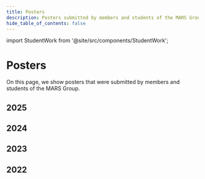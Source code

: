 ```yaml
---
title: Posters
description: Posters submitted by members and students of the MARS Group
hide_table_of_contents: false
---
```

import StudentWork from '@site/src/components/StudentWork';

<!-- StudentWork parameters for a thesis:
  title: The full title of the thesis
  author: The full name of the author
  description: The abstract of the thesis
  semesterYear: The semester and year in which the thesis was submitted (e.g., "ws2023" or "ss2023")
  pathPdf: The path to the PDF file of the poster (/img/student-work/theses/<filename>.pdf)
  pathImage: The path to the PNG file of the poster (/img/student-work/theses/<filename>.png)
-->

# Posters

On this page, we show posters that were submitted by members and students of the MARS Group.

## 2025

<div className="text--left">
  <StudentWork
    title="Flexible Simulation Platform for Ant Colonies"
    author="Sebastian Wewer"
    description="An agent-oriented framework for the simulation of ant colonies."
    semesterYear="ss2025"
    pathPdf='/img/student-work/posters/fischer_fw2_poster.pdf'
    pathImage='/img/student-work/posters/fischer_fw2_poster.png'
  />
</div>

<div className="text--left">
  <StudentWork
    title="Agentenbasierte Nachbildung des LKW-Verkehrs im deutschen Straßennetz"
    author="Dennis Fischer"
    description="An agent-based simulation model for truck logistics."
    semesterYear="ss2025"
    pathPdf='/img/student-work/posters/fischer_fw2_poster.pdf'
    pathImage='/img/student-work/posters/fischer_fw2_poster.png'
  />
</div>

<div className="text--left">
  <StudentWork
    title="Towards Scalable Multi-Agent Simulations: Predicting LLM-Agent Responses"
    author="Ersan Baran"
    description="Making human agents more authentic."
    semesterYear="ss2025"
    pathPdf='/img/student-work/posters/baran_fw2_poster.pdf'
    pathImage='/img/student-work/posters/baran_fw2_poster.png'
  />
</div>

<div className="text--left">
  <StudentWork
    title="Agentic-AI for automated report generation from speech recognition"
    author="Patrick Zilke"
    description="Agentic AI speech to text/report generation."
    semesterYear="ss2025"
    pathPdf='/img/student-work/posters/zilke_fw2_poster.pdf'
    pathImage='/img/student-work/posters/zilke_fw2_poster.png'
  />
</div>

## 2024

<div className="text--left">
  <StudentWork
    title="Multi-Agent Reinforcement Learning for Adaptive Wildfire Suppression Strategies"
    author="Leonard Bardtke"
    description="Cooperative firefighting with MADRL."
    semesterYear="ws2024"
    pathPdf='/img/student-work/posters/bardtke_fw2_poster.pdf'
    pathImage='/img/student-work/posters/bardtke_fw2_poster.png'
  />
</div>


<div className="text--left">
  <StudentWork
    title="Deep Reinforcement Learning for Multi-Agent Systems on the Example of Chess"
    author="Helen Haase"
    description="How can chess pieces learn from observation?"
    semesterYear="ss2024"
    pathPdf='/img/student-work/posters/haase_fw2_poster.pdf'
    pathImage='/img/student-work/posters/haase_fw2_poster.png'
  />
</div>


<div className="text--left">
  <StudentWork
    title="Lösungsansätze für das Timetabling Problems mit LLMs"
    author="Bjarne Martensen"
    description="Can LLMs support the generation of timetables?"
    semesterYear="ss2024"
    pathPdf='/img/student-work/posters/martensen_fw2_poster.pdf'
    pathImage='/img/student-work/posters/martensen_fw2_poster.png'
  />
</div>


## 2023

<div className="text--left">
  <StudentWork
    title="Automated Plausibility Check for Bird Observations"
    author="Marina Siebold"
    description="Statistical and ML-based outlier detection for citizen science data."
    semesterYear="ws2023"
    pathPdf='/img/student-work/posters/siebold_fw2_poster.pdf'
    pathImage='/img/student-work/posters/siebold_fw2_poster.png'
  />
</div>

<div className="text--left">
  <StudentWork
    title="Feature Generation for Anomalous Bird Sighting Detection"
    author="Simon Birker"
    description="Generating additional spatio-temporal data items from open data."
    semesterYear="ws2023"
    pathPdf='/img/student-work/posters/birker_fw2_poster.pdf'
    pathImage='/img/student-work/posters/birker_fw2_poster.png'
  />
</div>

<div className="text--left">
  <StudentWork
    title="Drought Detection Methods in Comparison"
    author="Minh Justin Tran"
    description="Comparison of machine learning methods for the identification of droughts in satellite images"
    semesterYear="ws2023"
    pathPdf='/img/student-work/posters/tran_fw2_poster.pdf'
    pathImage='/img/student-work/posters/tran_fw2_poster.png'
  />
</div>

## 2022

<div className="text--left">
  <StudentWork
    title="Modeling Human Behavior in an Artificial Society with MARS"
    author="Nima Ahmady-Moghaddam"
    description="A configurable design for individual and collective behavior of human agents in agent-based models"
    semesterYear="ws2022"
    pathPdf='/img/student-work/posters/ahmady-moghaddam_fw2_poster.pdf'
    pathImage='/img/student-work/posters/ahmady-moghaddam_fw2_poster.png'
  />
</div>
